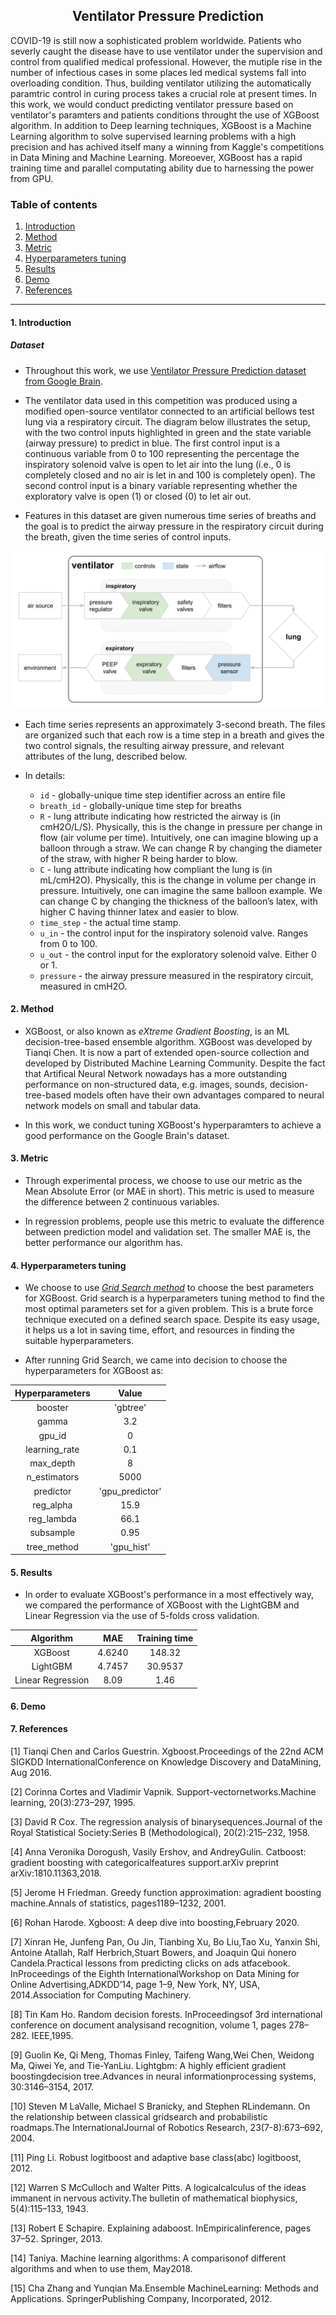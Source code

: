 <div align='center'>
  
## Ventilator Pressure Prediction
</div>

COVID-19 is still now a sophisticated problem worldwide. Patients who severly caught the disease have to use ventilator under the supervision and control from qualified medical professional. However, the mutiple rise in the number of infectious cases in some places led medical systems fall into overloading condition. Thus, building ventilator utilizing the automatically paramtric control in curing process takes a crucial role at present times. In this work, we would conduct predicting ventilator pressure based on ventilator's paramters and patients conditions throught the use of XGBoost algorithm. In addition to Deep learning techniques, XGBoost is a Machine Learning algorithm to solve supervised learning problems with a high precision and has achived itself many a winning from Kaggle's competitions in Data Mining and Machine Learning. Moreoever, XGBoost has a rapid training time and parallel computating ability due to harnessing the power from GPU.

### Table of contents
1. [Introduction](#1-introduction)
2. [Method](#2-method)
3. [Metric](#3-metric)
4. [Hyperparameters tuning](#4-hyperparameters-tuning)
5. [Results](#5-results)
6. [Demo](#6-demo)
7. [References](#7-references)
----
#### 1. Introduction 
##### Dataset
- Throughout this work, we use [Ventilator Pressure Prediction dataset from Google Brain](https://www.kaggle.com/c/ventilator-pressure-prediction).
- The ventilator data used in this competition was produced using a modified open-source ventilator connected to an artificial bellows test lung via a respiratory circuit. The diagram below illustrates the setup, with the two control inputs highlighted in green and the state variable (airway pressure) to predict in blue. The first control input is a continuous variable from 0 to 100 representing the percentage the inspiratory solenoid valve is open to let air into the lung (i.e., 0 is completely closed and no air is let in and 100 is completely open). The second control input is a binary variable representing whether the exploratory valve is open (1) or closed (0) to let air out.      

- Features in this dataset are given numerous time series of breaths and the goal is to predict the airway pressure in the respiratory circuit during the breath, given the time series of control inputs.
<div align='center'>
  <img src="https://raw.githubusercontent.com/google/deluca-lung/main/assets/2020-10-02%20Ventilator%20diagram.svg" alt="dataset">
</div>

- Each time series represents an approximately 3-second breath. The files are organized such that each row is a time step in a breath and gives the two control signals, the resulting airway pressure, and relevant attributes of the lung, described below.       

- In details:
  - `id` - globally-unique time step identifier across an entire file         
  - `breath_id` - globally-unique time step for breaths        
  - `R` - lung attribute indicating how restricted the airway is (in cmH2O/L/S). Physically, this is the change in pressure per change in flow (air volume per time). Intuitively, one can imagine blowing up a balloon through a straw. We can change R by changing the diameter of the straw, with higher R being harder to blow.         
  - `C` - lung attribute indicating how compliant the lung is (in mL/cmH2O). Physically, this is the change in volume per change in pressure. Intuitively, one can imagine the same balloon example. We can change C by changing the thickness of the balloon’s latex, with higher C having thinner latex and easier to blow.      
  - `time_step` - the actual time stamp.     
  - `u_in` - the control input for the inspiratory solenoid valve. Ranges from 0 to 100.    
  - `u_out` - the control input for the exploratory solenoid valve. Either 0 or 1.      
  - `pressure` - the airway pressure measured in the respiratory circuit, measured in cmH2O. 
  
#### 2. Method
- XGBoost, or also known as *eXtreme Gradient Boosting*, is an ML decision-tree-based ensemble algorithm. XGBoost was developed by Tianqi Chen. It is now a part of extended open-source collection and developed by Distributed Machine Learning Community. Despite the fact that Artifical Neural Network nowadays has a more outstanding performance on non-structured data, e.g. images, sounds, decision-tree-based models often have their own advantages compared to neural network models on  small and tabular data.    

- In this work, we conduct tuning XGBoost's hyperparamters to achieve a good performance on the Google Brain's dataset.
#### 3. Metric
- Through experimental process, we choose to use our metric as the Mean Absolute Error (or MAE in short). This metric is used to measure the difference between 2 continuous variables.     

- In regression problems, people use this metric to evaluate the difference between prediction model and validation set. The smaller MAE is, the better performance our algorithm has.
#### 4. Hyperparameters tuning
- We choose to use *[Grid Search method](https://scikit-learn.org/stable/modules/generated/sklearn.model_selection.GridSearchCV.html)* to choose the best parameters for XGBoost. Grid search is a hyperparameters tuning method to find the most optimal parameters set for a given problem. This is a brute force technique executed on a defined search space. Despite its easy usage, it helps us a lot in saving time, effort, and resources in finding the suitable hyperparameters.      

- After running Grid Search, we came into decision to choose the hyperparameters for XGBoost as:

<div align="center">
	
| Hyperparameters | Value |
|:---:|:---:|
| booster | 'gbtree' |  
| gamma | 3.2 |
| gpu_id | 0 |
| learning_rate | 0.1 |
| max_depth | 8 | 
| n_estimators | 5000 |
| predictor | 'gpu_predictor' |
| reg_alpha | 15.9 |
| reg_lambda | 66.1 |
| subsample | 0.95 |
| tree_method | 'gpu_hist' |
</div>

#### 5. Results
- In order to evaluate XGBoost's performance in a most effectively way, we compared the performance of XGBoost with the LightGBM and Linear Regression via the use of 5-folds cross validation.

<div align="center">
	
| Algorithm | MAE | Training time |
|:---:|:---:|:---:|
| XGBoost | 4.6240 | 148.32 |
| LightGBM | 4.7457  | 30.9537 |
| Linear Regression |  8.09 | 1.46 |
</div>

#### 6. Demo

#### 7. References
[1] Tianqi Chen and Carlos Guestrin. Xgboost.Proceedings of the 22nd ACM SIGKDD InternationalConference on Knowledge Discovery and DataMining, Aug 2016.

[2] Corinna Cortes and Vladimir Vapnik. Support-vectornetworks.Machine learning, 20(3):273–297, 1995.

[3] David R Cox. The regression analysis of binarysequences.Journal of the Royal Statistical Society:Series B (Methodological), 20(2):215–232, 1958.

[4] Anna Veronika Dorogush, Vasily Ershov, and AndreyGulin. Catboost: gradient boosting with categoricalfeatures support.arXiv preprint arXiv:1810.11363,2018.

[5] Jerome H Friedman. Greedy function approximation: agradient boosting machine.Annals of statistics, pages1189–1232, 2001.

[6] Rohan Harode. Xgboost: A deep dive into boosting,February 2020.

[7] Xinran He, Junfeng Pan, Ou Jin, Tianbing Xu, Bo Liu,Tao Xu, Yanxin Shi, Antoine Atallah, Ralf Herbrich,Stuart Bowers, and Joaquin Qui ̃nonero Candela.Practical lessons from predicting clicks on ads atfacebook. InProceedings of the Eighth InternationalWorkshop on Data Mining for Online Advertising,ADKDD’14, page 1–9, New York, NY, USA, 2014.Association for Computing Machinery.

[8] Tin Kam Ho. Random decision forests. InProceedingsof 3rd international conference on document analysisand recognition, volume 1, pages 278–282. IEEE,1995.

[9] Guolin Ke, Qi Meng, Thomas Finley, Taifeng Wang,Wei Chen, Weidong Ma, Qiwei Ye, and Tie-YanLiu. Lightgbm: A highly efficient gradient boostingdecision tree.Advances in neural informationprocessing systems, 30:3146–3154, 2017.

[10] Steven M LaValle, Michael S Branicky, and Stephen RLindemann. On the relationship between classical gridsearch and probabilistic roadmaps.The InternationalJournal of Robotics Research, 23(7-8):673–692, 2004.

[11] Ping Li. Robust logitboost and adaptive base class(abc) logitboost, 2012.

[12] Warren S McCulloch and Walter Pitts. A logicalcalculus of the ideas immanent in nervous activity.The bulletin of mathematical biophysics, 5(4):115–133, 1943.

[13] Robert E Schapire. Explaining adaboost. InEmpiricalinference, pages 37–52. Springer, 2013.

[14] Taniya. Machine learning algorithms: A comparisonof different algorithms and when to use them, May2018.

[15] Cha Zhang and Yunqian Ma.Ensemble MachineLearning: Methods and Applications. SpringerPublishing Company, Incorporated, 2012.
